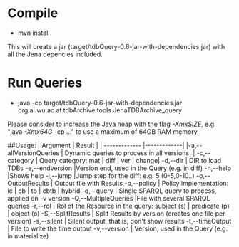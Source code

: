 ﻿# Compile
- mvn install

This will create a jar (target/tdbQuery-0.6-jar-with-dependencies.jar) with all the Jena depencies included. 
# Run Queries

 - java  -cp target/tdbQuery-0.6-jar-with-dependencies.jar org.ai.wu.ac.at.tdbArchive.tools.JenaTDBArchive_query
 
Please consider to increase the Java heap with the flag *-XmxSIZE*, e.g. "java *-Xmx64G* -cp ..." to use a maximum of 64GB RAM memory.

##Usage:
| Argument      | Result       |
| ------------- |-------------|
|-a,--allVersionQueries <arg>  | Dynamic queries to process in all versions|
| -c,--category <arg>          | Query category: mat &#124; diff &#124; ver &#124; change|
 -d,--dir <arg>                 | DIR to load TDBs
 -e,--endversion <arg>          |Version end, used in the Query (e.g. in diff)
 -h,--help                      |Shows help
 -j,--jump <arg>                |Jump step for the diff: e.g. 5 (0-5,0-10..)
 -o,--OutputResults <arg>      | Output file with Results
 -p,--policy <arg>             | Policy implementation: ic &#124; cb &#124; tb &#124; cbtb &#124; hybrid
 -q,--query <arg>              | Single SPARQL query to process, applied on -v version
 -Q,--MultipleQueries <arg>     |File with several SPARQL queries
 -r,--rol <arg>                | Rol of the Resource in the query: subject (s) &#124; predicate (p) &#124; object (o)
 -S,--SplitResults             | Split Results by version (creates one file per version)
 -s,--silent                   | Silent output, that is, don't show results
 -t,--timeOutput <arg>         | File to write the time output
 -v,--version <arg>            | Version, used in the Query (e.g. in materialize)



